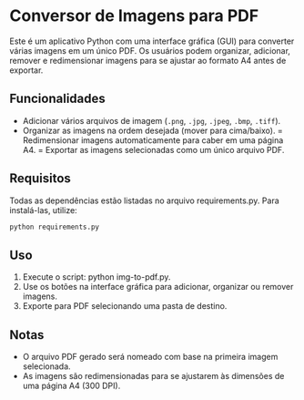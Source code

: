 
# Conversor de Imagens para PDF

Este é um aplicativo Python com uma interface gráfica (GUI) para converter várias imagens em um único PDF. Os usuários podem organizar, adicionar, remover e redimensionar imagens para se ajustar ao formato A4 antes de exportar.

## Funcionalidades
- Adicionar vários arquivos de imagem (`.png`, `.jpg`, `.jpeg`, `.bmp`, `.tiff`).
- Organizar as imagens na ordem desejada (mover para cima/baixo).
= Redimensionar imagens automaticamente para caber em uma página A4.
= Exportar as imagens selecionadas como um único arquivo PDF.

## Requisitos
Todas as dependências estão listadas no arquivo requirements.py. Para instalá-las, utilize:
```sh
python requirements.py
```

## Uso
1. Execute o script: python img-to-pdf.py.
2. Use os botões na interface gráfica para adicionar, organizar ou remover imagens.
3. Exporte para PDF selecionando uma pasta de destino.

## Notas
- O arquivo PDF gerado será nomeado com base na primeira imagem selecionada.
- As imagens são redimensionadas para se ajustarem às dimensões de uma página A4 (300 DPI).
